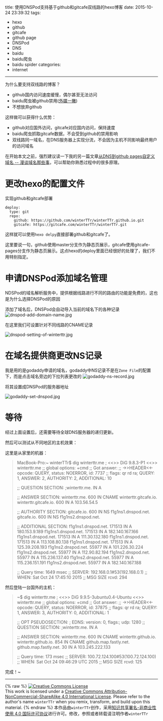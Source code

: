 title: 使用DNSPod支持基于github和gitcafe双线路的hexo博客
date: 2015-10-24 23:39:32
tags:
  - hexo
  - github
  - gitcafe
  - github page
  - DNSPod
  - DNS
  - baidu
  - baidu爬虫
  - baidu spider
categories:
  - internet
---

为什么要支持双线路的博客？
- github国内访问速度缓慢，偶尔甚至无法访问
- baidu爬虫被github禁用([外媒一撇](https://news.ycombinator.com/item?id=9275041))
- 不想放弃github

这样做可以获得什么优势：
- github对应国外访问，gitcafe对应国内访问，保持速度
- baidu爬虫抓取gitcafe数据，不会受到github的禁用影响
- 双线路同一域名，在DNS服务器上实现分流，不会因为主机不同影响最终用户的访问域名

在开始本文之前，强烈建议读一下我的另一篇文章[从DNS到github pages自定义域名 -- 漫谈域名那些事](http://winterTTr.me/2015/10/23/from-dns-to-github-custom-domain/)，可以帮助你熟悉过程中的很多原理。

<!--more-->

# 更改hexo的配置文件
实现github和gitcafe部署
```
deploy:
  type: git
  repo:
    github: https://github.com/winterTTr/winterTTr.github.io.git
    gitcafe: https://gitcafe.com/winterTTr/winterTTr.git
```
这样就可以使用`hexo delpy`直接部署github和gitcafe了。

这里要说一句，github使用master分支作为静态页展示，gitcafe使用gitcafe-pages分支作为静态页展示。这点hexo的deploy里面已经很好的处理了，我们不用特别指定。


# 申请DNSPod添加域名管理
NDSPod的域名解析服务中，提供根据线路进行不同的路由的功能是免费的，这也是为什么选择DNSPod的原因

添加了域名后，DNSPod会自动导入当前的域名下的各种记录
![dnspod-add-domain-name.jpg](http://7xljtv.com1.z0.glb.clouddn.com/images/2015-10-24-use-dnspod-to-support-hexo-blog-on-github-and-gitcafe/dnspod-add-domain-name.jpg)

在这里我们可设置针对不同线路的CNAME记录

![dnspod-setting-of-winterttr.jpg](http://7xljtv.com1.z0.glb.clouddn.com/images/2015-10-24-use-dnspod-to-support-hexo-blog-on-github-and-gitcafe/dnspod-setting-of-winterttr.jpg)



# 在域名提供商更改NS记录
我是用的是godaddy申请的域名，godaddy中NS记录不是在`Zone File`的配置下，而是点击域名旁边的下拉列表更改的
![godaddy-ns-record.jpg](http://7xljtv.com1.z0.glb.clouddn.com/images/2015-10-24-use-dnspod-to-support-hexo-blog-on-github-and-gitcafe/godaddy-ns-record.jpg)

将其设置成DNSPod的服务器地址

![godaddy-set-dnspod.jpg](http://7xljtv.com1.z0.glb.clouddn.com/images/2015-10-24-use-dnspod-to-support-hexo-blog-on-github-and-gitcafe/godaddy-set-dnspod.jpg)


# 等待
经过上面设置后，还需要等待全球DNS服务器的递归更新。

然后可以测试从不同地区的主机效果：

这里是从家里的机器：

> MacBook-Pro:~ winterTTr$ dig winterttr.me
> ; <<>> DiG 9.8.3-P1 <<>> winterttr.me
> ;; global options: +cmd
> ;; Got answer:
> ;; ->>HEADER<<- opcode: QUERY, status: NOERROR, id: 7737
> ;; flags: qr rd ra; QUERY: 1, ANSWER: 2, AUTHORITY: 2, ADDITIONAL: 10
> 
> ;; QUESTION SECTION:
> ;winterttr.me.			IN	A
> 
> ;; ANSWER SECTION:
> winterttr.me.		600	IN	CNAME	winterttr.gitcafe.io.
> winterttr.gitcafe.io.	600	IN	A	103.56.54.5
> 
> ;; AUTHORITY SECTION:
> gitcafe.io.		600	IN	NS	f1g1ns1.dnspod.net.
> gitcafe.io.		600	IN	NS	f1g1ns2.dnspod.net.
> 
> ;; ADDITIONAL SECTION:
> f1g1ns1.dnspod.net.	171513	IN	A	180.153.9.189
> f1g1ns1.dnspod.net.	171513	IN	A	182.140.167.166
> f1g1ns1.dnspod.net.	171513	IN	A	111.30.132.180
> f1g1ns1.dnspod.net.	171513	IN	A	113.108.80.138
> f1g1ns1.dnspod.net.	171513	IN	A	125.39.208.193
> f1g1ns2.dnspod.net.	55977	IN	A	101.226.30.224
> f1g1ns2.dnspod.net.	55977	IN	A	112.90.82.194
> f1g1ns2.dnspod.net.	55977	IN	A	115.236.137.40
> f1g1ns2.dnspod.net.	55977	IN	A	115.236.151.191
> f1g1ns2.dnspod.net.	55977	IN	A	182.140.167.188
> 
> ;; Query time: 1649 msec
> ;; SERVER: 192.168.0.1#53(192.168.0.1)
> ;; WHEN: Sat Oct 24 17:45:10 2015
> ;; MSG SIZE  rcvd: 294

然后登陆一台国外的主机：
> ~$ dig winterttr.me
> ; <<>> DiG 9.9.5-3ubuntu0.4-Ubuntu <<>> winterttr.me
> ;; global options: +cmd
> ;; Got answer:
> ;; ->>HEADER<<- opcode: QUERY, status: NOERROR, id: 37875
> ;; flags: qr rd ra; QUERY: 1, ANSWER: 3, AUTHORITY: 0, ADDITIONAL: 1
> 
> ;; OPT PSEUDOSECTION:
> ; EDNS: version: 0, flags:; udp: 1280
> ;; QUESTION SECTION:
> ;winterttr.me.			IN	A
> 
> ;; ANSWER SECTION:
> winterttr.me.		600	IN	CNAME	winterttr.github.io.
> winterttr.github.io.	854	IN	CNAME	github.map.fastly.net.
> github.map.fastly.net.	30	IN	A	103.245.222.133
> 
> ;; Query time: 173 msec
> ;; SERVER: 100.72.124.100#53(100.72.124.100)
> ;; WHEN: Sat Oct 24 09:46:29 UTC 2015
> ;; MSG SIZE  rcvd: 125


完成！~

---


{% raw %}
<a rel="license" href="http://creativecommons.org/licenses/by-nc-sa/4.0/"><img alt="Creative Commons License" style="border-width:0" src="https://i.creativecommons.org/l/by-nc-sa/4.0/88x31.png" /></a><br />This work is licensed under a <a rel="license" href="http://creativecommons.org/licenses/by-nc-sa/4.0/">Creative Commons Attribution-NonCommercial-ShareAlike 4.0 International License</a>.
Please refer to the author's name `winterTTr` when you remix, transform, and build upon this material. 
{% endraw %}
本作品由`winterTTr`创作，采用[知识共享署名-非商业性使用 4.0 国际许可协议](http://creativecommons.org/licenses/by-nc-sa/4.0/)进行许可。修改，参照或者转载请注明作者`winterTTr`


